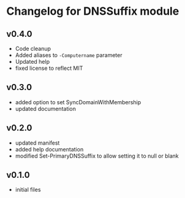 # Changelog for DNSSuffix module

## v0.4.0

+ Code cleanup
+ Added aliases to `-Computername` parameter
+ Updated help
+ fixed license to reflect MIT

## v0.3.0

+ added option to set SyncDomainWithMembership
+ updated documentation

## v0.2.0

+ updated manifest
+ added help documentation
+ modified Set-PrimaryDNSSuffix to allow setting it to null or blank

## v0.1.0

+ initial files
